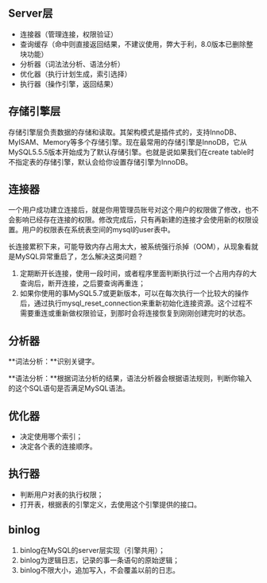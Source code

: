 ## Server层

- 连接器（管理连接，权限验证）
- 查询缓存（命中则直接返回结果，不建议使用，弊大于利，8.0版本已删除整块功能）
- 分析器（词法法分析、语法分析）
- 优化器（执行计划生成，索引选择）
- 执行器（操作引擎，返回结果）



## 存储引擎层

存储引擎层负责数据的存储和读取。其架构模式是插件式的，支持InnoDB、MyISAM、Memory等多个存储引擎。现在最常用的存储引擎是InnoDB，它从MySQL5.5.5版本开始成为了默认存储引擎。也就是说如果我们在create table时不指定表的存储引擎，默认会给你设置存储引擎为InnoDB。



## 连接器

一个用户成功建立连接后，就是你用管理员账号对这个用户的权限做了修改，也不会影响已经存在连接的权限。修改完成后，只有再新建的连接才会使用新的权限设置。用户的权限表在系统表空间的mysql的user表中。

长连接累积下来，可能导致内存占用太大，被系统强行杀掉（OOM），从现象看就是MySQL异常重启了，怎么解决这类问题？

1. 定期断开长连接，使用一段时间，或者程序里面判断执行过一个占用内存的大查询后，断开连接，之后要查询再重连；
2. 如果你使用的事MySQL5.7或更新版本，可以在每次执行一个比较大的操作后，通过执行mysql_reset_connection来重新初始化连接资源。这个过程不需要重连或重新做权限验证，到那时会将连接恢复到刚刚创建完时的状态。



## 分析器

**词法分析：**识别关键字。

**语法分析：**根据词法分析的结果，语法分析器会根据语法规则，判断你输入的这个SQL语句是否满足MySQL语法。



## 优化器

- 决定使用哪个索引；
- 决定各个表的连接顺序。



## 执行器

- 判断用户对表的执行权限；
- 打开表，根据表的引擎定义，去使用这个引擎提供的接口。



## binlog

1. binlog在MySQL的server层实现（引擎共用）；
2. binlog为逻辑日志，记录的事一条语句的原始逻辑；
3. binlog不限大小，追加写入，不会覆盖以前的日志。

